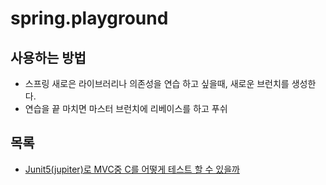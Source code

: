 # spring.playground

## 사용하는 방법
- 스프링 새로은 라이브러리나 의존성을 연습 하고 싶을때, 새로운 브런치를 생성한다.
- 연습을 끝 마치면 마스터 브런치에 리베이스를 하고 푸쉬

## 목록
-  [Junit5(jupiter)로 MVC중 C를 어떻게 테스트 할 수 있을까](https://reflectoring.io/spring-boot-web-controller-test/)
